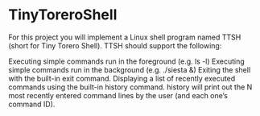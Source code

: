 # TinyToreroShell
For this project you will implement a Linux shell program named TTSH (short for Tiny Torero Shell). TTSH should support the following:

Executing simple commands run in the foreground (e.g. ls -l)
Executing simple commands run in the background (e.g. ./siesta &)
Exiting the shell with the built-in exit command.
Displaying a list of recently executed commands using the built-in history command. history will print out the N most recently entered command lines by the user (and each one’s command ID).
